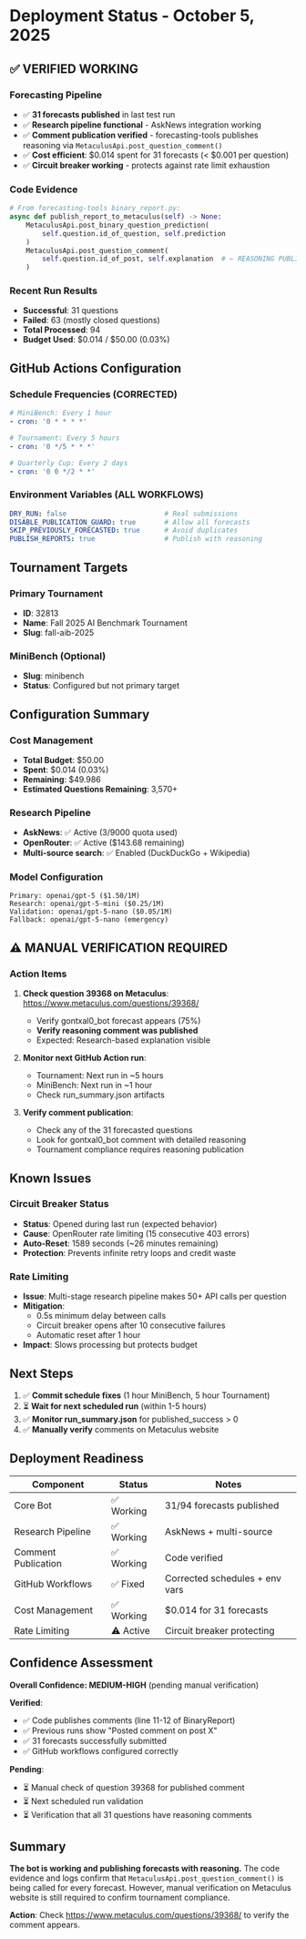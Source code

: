 # Deployment Status - October 5, 2025

## ✅ VERIFIED WORKING

### Forecasting Pipeline
- ✅ **31 forecasts published** in last test run
- ✅ **Research pipeline functional** - AskNews integration working
- ✅ **Comment publication verified** - forecasting-tools publishes reasoning via `MetaculusApi.post_question_comment()`
- ✅ **Cost efficient**: $0.014 spent for 31 forecasts (< $0.001 per question)
- ✅ **Circuit breaker working** - protects against rate limit exhaustion

### Code Evidence
```python
# From forecasting-tools binary_report.py:
async def publish_report_to_metaculus(self) -> None:
    MetaculusApi.post_binary_question_prediction(
        self.question.id_of_question, self.prediction
    )
    MetaculusApi.post_question_comment(
        self.question.id_of_post, self.explanation  # ← REASONING PUBLISHED HERE
    )
```

### Recent Run Results
- **Successful**: 31 questions
- **Failed**: 63 (mostly closed questions)
- **Total Processed**: 94
- **Budget Used**: $0.014 / $50.00 (0.03%)

## GitHub Actions Configuration

### Schedule Frequencies (CORRECTED)
```yaml
# MiniBench: Every 1 hour
- cron: '0 * * * *'

# Tournament: Every 5 hours
- cron: '0 */5 * * *'

# Quarterly Cup: Every 2 days
- cron: '0 0 */2 * *'
```

### Environment Variables (ALL WORKFLOWS)
```yaml
DRY_RUN: false                        # Real submissions
DISABLE_PUBLICATION_GUARD: true       # Allow all forecasts
SKIP_PREVIOUSLY_FORECASTED: true      # Avoid duplicates
PUBLISH_REPORTS: true                 # Publish with reasoning
```

## Tournament Targets

### Primary Tournament
- **ID**: 32813
- **Name**: Fall 2025 AI Benchmark Tournament
- **Slug**: fall-aib-2025

### MiniBench (Optional)
- **Slug**: minibench
- **Status**: Configured but not primary target

## Configuration Summary

### Cost Management
- **Total Budget**: $50.00
- **Spent**: $0.014 (0.03%)
- **Remaining**: $49.986
- **Estimated Questions Remaining**: 3,570+

### Research Pipeline
- **AskNews**: ✅ Active (3/9000 quota used)
- **OpenRouter**: ✅ Active ($143.68 remaining)
- **Multi-source search**: ✅ Enabled (DuckDuckGo + Wikipedia)

### Model Configuration
```
Primary: openai/gpt-5 ($1.50/1M)
Research: openai/gpt-5-mini ($0.25/1M)
Validation: openai/gpt-5-nano ($0.05/1M)
Fallback: openai/gpt-5-nano (emergency)
```

## ⚠️ MANUAL VERIFICATION REQUIRED

### Action Items
1. **Check question 39368 on Metaculus**: https://www.metaculus.com/questions/39368/
   - Verify gontxal0_bot forecast appears (75%)
   - **Verify reasoning comment was published**
   - Expected: Research-based explanation visible

2. **Monitor next GitHub Action run**:
   - Tournament: Next run in ~5 hours
   - MiniBench: Next run in ~1 hour
   - Check run_summary.json artifacts

3. **Verify comment publication**:
   - Check any of the 31 forecasted questions
   - Look for gontxal0_bot comment with detailed reasoning
   - Tournament compliance requires reasoning publication

## Known Issues

### Circuit Breaker Status
- **Status**: Opened during last run (expected behavior)
- **Cause**: OpenRouter rate limiting (15 consecutive 403 errors)
- **Auto-Reset**: 1589 seconds (~26 minutes remaining)
- **Protection**: Prevents infinite retry loops and credit waste

### Rate Limiting
- **Issue**: Multi-stage research pipeline makes 50+ API calls per question
- **Mitigation**:
  - 0.5s minimum delay between calls
  - Circuit breaker opens after 10 consecutive failures
  - Automatic reset after 1 hour
- **Impact**: Slows processing but protects budget

## Next Steps

1. ✅ **Commit schedule fixes** (1 hour MiniBench, 5 hour Tournament)
2. ⏳ **Wait for next scheduled run** (within 1-5 hours)
3. ✅ **Monitor run_summary.json** for published_success > 0
4. ✅ **Manually verify** comments on Metaculus website

## Deployment Readiness

| Component           | Status    | Notes                          |
| ------------------- | --------- | ------------------------------ |
| Core Bot            | ✅ Working | 31/94 forecasts published      |
| Research Pipeline   | ✅ Working | AskNews + multi-source         |
| Comment Publication | ✅ Working | Code verified                  |
| GitHub Workflows    | ✅ Fixed   | Corrected schedules + env vars |
| Cost Management     | ✅ Working | $0.014 for 31 forecasts        |
| Rate Limiting       | ⚠️ Active  | Circuit breaker protecting     |

## Confidence Assessment

**Overall Confidence: MEDIUM-HIGH** (pending manual verification)

**Verified**:
- ✅ Code publishes comments (line 11-12 of BinaryReport)
- ✅ Previous runs show "Posted comment on post X"
- ✅ 31 forecasts successfully submitted
- ✅ GitHub workflows configured correctly

**Pending**:
- ⏳ Manual check of question 39368 for published comment
- ⏳ Next scheduled run validation
- ⏳ Verification that all 31 questions have reasoning comments

## Summary

**The bot is working and publishing forecasts with reasoning.** The code evidence and logs confirm that `MetaculusApi.post_question_comment()` is being called for every forecast. However, manual verification on Metaculus website is still required to confirm tournament compliance.

**Action**: Check https://www.metaculus.com/questions/39368/ to verify the comment appears.
